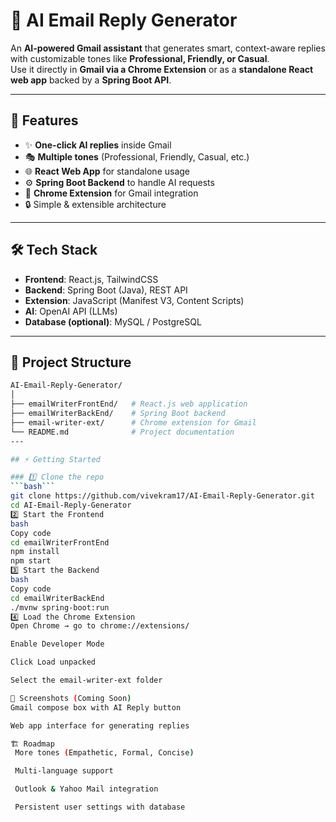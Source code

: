 # 📧 AI Email Reply Generator

An **AI-powered Gmail assistant** that generates smart, context-aware replies with customizable tones like **Professional, Friendly, or Casual**.  
Use it directly in **Gmail via a Chrome Extension** or as a **standalone React web app** backed by a **Spring Boot API**.

---

## 🚀 Features

- ✨ **One-click AI replies** inside Gmail
- 🎭 **Multiple tones** (Professional, Friendly, Casual, etc.)
- 🌐 **React Web App** for standalone usage
- ⚙️ **Spring Boot Backend** to handle AI requests
- 🧩 **Chrome Extension** for Gmail integration
- 🔒 Simple & extensible architecture

---

## 🛠️ Tech Stack

- **Frontend**: React.js, TailwindCSS  
- **Backend**: Spring Boot (Java), REST API  
- **Extension**: JavaScript (Manifest V3, Content Scripts)  
- **AI**: OpenAI API (LLMs)  
- **Database (optional)**: MySQL / PostgreSQL  

---

## 📂 Project Structure

```bash
AI-Email-Reply-Generator/
│
├── emailWriterFrontEnd/   # React.js web application
├── emailWriterBackEnd/    # Spring Boot backend
├── email-writer-ext/      # Chrome extension for Gmail
└── README.md              # Project documentation
---

## ⚡ Getting Started

### 1️⃣ Clone the repo
```bash```
git clone https://github.com/vivekram17/AI-Email-Reply-Generator.git
cd AI-Email-Reply-Generator
2️⃣ Start the Frontend
bash
Copy code
cd emailWriterFrontEnd
npm install
npm start
3️⃣ Start the Backend
bash
Copy code
cd emailWriterBackEnd
./mvnw spring-boot:run
4️⃣ Load the Chrome Extension
Open Chrome → go to chrome://extensions/

Enable Developer Mode

Click Load unpacked

Select the email-writer-ext folder

📸 Screenshots (Coming Soon)
Gmail compose box with AI Reply button

Web app interface for generating replies

🏗️ Roadmap
 More tones (Empathetic, Formal, Concise)

 Multi-language support

 Outlook & Yahoo Mail integration

 Persistent user settings with database
